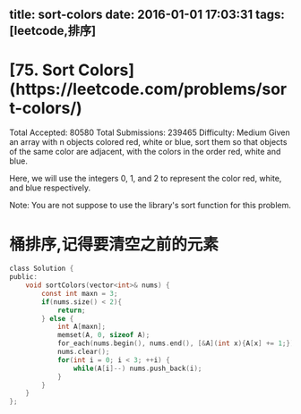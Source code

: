 title: sort-colors
date: 2016-01-01 17:03:31
tags: [leetcode,排序]
---
<h1>[75. Sort Colors](https://leetcode.com/problems/sort-colors/)</h1><!-- more -->
Total Accepted: 80580 Total Submissions: 239465 Difficulty: Medium
Given an array with n objects colored red, white or blue, sort them so that objects of the same color are adjacent, with the colors in the order red, white and blue.

Here, we will use the integers 0, 1, and 2 to represent the color red, white, and blue respectively.

Note:
You are not suppose to use the library's sort function for this problem.
# 桶排序,记得要清空之前的元素
```C
class Solution {
public:
    void sortColors(vector<int>& nums) {
        const int maxn = 3;
        if(nums.size() < 2){
            return;
        } else {
            int A[maxn];
            memset(A, 0, sizeof A);
            for_each(nums.begin(), nums.end(), [&A](int x){A[x] += 1;});
            nums.clear();
            for(int i = 0; i < 3; ++i) {
                while(A[i]--) nums.push_back(i);
            }
        }
    }
};
```
